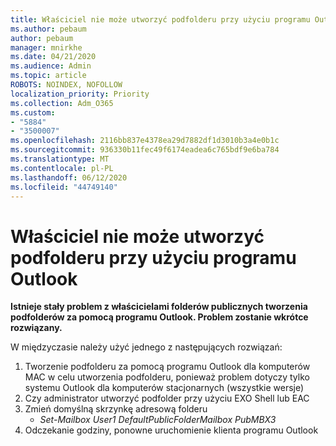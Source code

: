 ```yaml
---
title: Właściciel nie może utworzyć podfolderu przy użyciu programu Outlook
ms.author: pebaum
author: pebaum
manager: mnirkhe
ms.date: 04/21/2020
ms.audience: Admin
ms.topic: article
ROBOTS: NOINDEX, NOFOLLOW
localization_priority: Priority
ms.collection: Adm_O365
ms.custom:
- "5884"
- "3500007"
ms.openlocfilehash: 2116bb837e4378ea29d7882df1d3010b3a4e0b1c
ms.sourcegitcommit: 936330b11fec49f6174eadea6c765bdf9e6ba784
ms.translationtype: MT
ms.contentlocale: pl-PL
ms.lasthandoff: 06/12/2020
ms.locfileid: "44749140"
---
```

# <a name="owner-cannot-create-sub-folder-using-outlook"></a>Właściciel nie może utworzyć podfolderu przy użyciu programu Outlook

**Istnieje stały problem z właścicielami folderów publicznych tworzenia podfolderów za pomocą programu Outlook. Problem zostanie wkrótce rozwiązany.**

W międzyczasie należy użyć jednego z następujących rozwiązań:

1. Tworzenie podfolderu za pomocą programu Outlook dla komputerów MAC w celu utworzenia podfolderu, ponieważ problem dotyczy tylko systemu Outlook dla komputerów stacjonarnych (wszystkie wersje)
2. Czy administrator utworzyć podfolder przy użyciu EXO Shell lub EAC
3. Zmień domyślną skrzynkę adresową folderu  
    - *Set-Mailbox User1 DefaultPublicFolderMailbox PubMBX3*
4. Odczekanie godziny, ponowne uruchomienie klienta programu Outlook